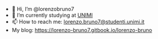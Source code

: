 - 👋 Hi, I’m @lorenzobruno7 
- 🌱 I’m currently studying at [UNIMI](https://www.unimi.it/it)
- 📫 How to reach me: lorenzo.bruno7@studenti.unimi.it
- My blog: https://lorenzo-bruno7.gitbook.io/lorenzo-bruno
